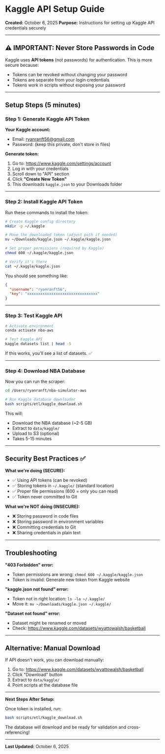 # Kaggle API Setup Guide

**Created:** October 6, 2025
**Purpose:** Instructions for setting up Kaggle API credentials securely

---

## ⚠️ IMPORTANT: Never Store Passwords in Code

Kaggle uses **API tokens** (not passwords) for authentication. This is more secure because:
- Tokens can be revoked without changing your password
- Tokens are separate from your login credentials
- Tokens work in scripts without exposing your password

---

## Setup Steps (5 minutes)

### Step 1: Generate Kaggle API Token

**Your Kaggle account:**
- Email: ryanranft56@gmail.com
- Password: (keep this private, don't store in files)

**Generate token:**
1. Go to: https://www.kaggle.com/settings/account
2. Log in with your credentials
3. Scroll down to "API" section
4. Click **"Create New Token"**
5. This downloads `kaggle.json` to your Downloads folder

---

### Step 2: Install Kaggle API Token

Run these commands to install the token:

```bash
# Create Kaggle config directory
mkdir -p ~/.kaggle

# Move the downloaded token (adjust path if needed)
mv ~/Downloads/kaggle.json ~/.kaggle/kaggle.json

# Set proper permissions (required by Kaggle)
chmod 600 ~/.kaggle/kaggle.json

# Verify it's there
cat ~/.kaggle/kaggle.json
```

You should see something like:
```json
{
  "username": "ryanranft56",
  "key": "xxxxxxxxxxxxxxxxxxxxxxxxxxxxxxxx"
}
```

---

### Step 3: Test Kaggle API

```bash
# Activate environment
conda activate nba-aws

# Test Kaggle API
kaggle datasets list | head -5
```

If this works, you'll see a list of datasets. ✅

---

### Step 4: Download NBA Database

Now you can run the scraper:

```bash
cd /Users/ryanranft/nba-simulator-aws

# Run Kaggle database downloader
bash scripts/etl/kaggle_download.sh
```

This will:
- Download the NBA database (~2-5 GB)
- Extract to `data/kaggle/`
- Upload to S3 (optional)
- Takes 5-15 minutes

---

## Security Best Practices ✅

**What we're doing (SECURE):**
- ✅ Using API tokens (can be revoked)
- ✅ Storing tokens in `~/.kaggle/` (standard location)
- ✅ Proper file permissions (600 = only you can read)
- ✅ Token never committed to Git

**What we're NOT doing (INSECURE):**
- ❌ Storing password in code files
- ❌ Storing password in environment variables
- ❌ Committing credentials to Git
- ❌ Sharing credentials in plain text

---

## Troubleshooting

**"403 Forbidden" error:**
- Token permissions are wrong: `chmod 600 ~/.kaggle/kaggle.json`
- Token is invalid: Generate new token from Kaggle website

**"kaggle.json not found" error:**
- Token not in right location: `ls -la ~/.kaggle/`
- Move it: `mv ~/Downloads/kaggle.json ~/.kaggle/`

**"Dataset not found" error:**
- Dataset might be renamed or moved
- Check: https://www.kaggle.com/datasets/wyattowalsh/basketball

---

## Alternative: Manual Download

If API doesn't work, you can download manually:

1. Go to: https://www.kaggle.com/datasets/wyattowalsh/basketball
2. Click "Download" button
3. Extract to `data/kaggle/`
4. Point scripts at the database file

---

**Next Steps After Setup:**

Once token is installed, run:
```bash
bash scripts/etl/kaggle_download.sh
```

The database will download and be ready for validation and cross-referencing!

---

**Last Updated:** October 6, 2025